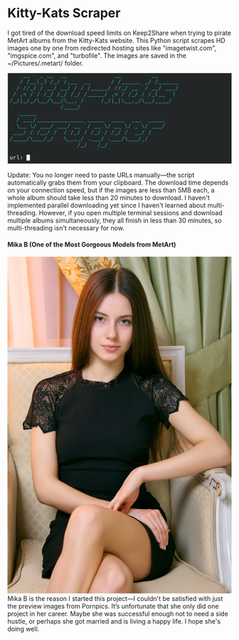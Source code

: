 # Kitty-Kats Scraper
I got tired of the download speed limits on Keep2Share when trying to pirate MetArt albums from the Kitty-Kats website. This Python script scrapes HD images one by one from redirected hosting sites like "imagetwist.com", "imgspice.com", and "turbofile". The images are saved in the ~/Pictures/.metart/ folder.

![screenshot](resources/screenshot.png)

Update: You no longer need to paste URLs manually—the script automatically grabs them from your clipboard. The download time depends on your connection speed, but if the images are less than 5MB each, a whole album should take less than 20 minutes to download. I haven't implemented parallel downloading yet since I haven't learned about multi-threading. However, if you open multiple terminal sessions and download multiple albums simultaneously, they all finish in less than 30 minutes, so multi-threading isn't necessary for now.

#### Mika B (One of the Most Gorgeous Models from MetArt)
![Mika B](resources/MetArt_Presenting-Mika_Mika-B_high_0001.jpg)
Mika B is the reason I started this project—I couldn't be satisfied with just the preview images from Pornpics. It’s unfortunate that she only did one project in her career. Maybe she was successful enough not to need a side hustle, or perhaps she got married and is living a happy life. I hope she's doing well.
